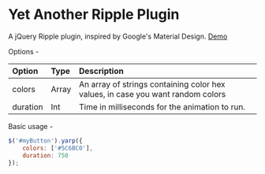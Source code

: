 # Yet Another Ripple Plugin
A jQuery Ripple plugin, inspired by Google's Material Design. [Demo](http://codepen.io/ardethian/pen/xqRPBe)

Options -

| Option        | Type           | Description  |
|:---           |:---            | :---         |
| colors        | Array          | An array of strings containing color hex values, in case you want random colors |
| duration      | Int            |   Time in milliseconds for the animation to run. |

Basic usage -
```javascript
$('#myButton').yarp({
    colors: ['#5C6BC0'],
    duration: 750
});
```
